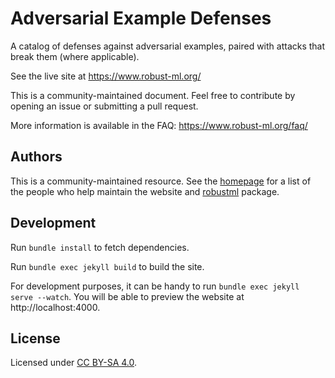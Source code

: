 # Adversarial Example Defenses

A catalog of defenses against adversarial examples, paired with attacks that
break them (where applicable).

See the live site at https://www.robust-ml.org/

This is a community-maintained document. Feel free to contribute by opening an
issue or submitting a pull request.

More information is available in the FAQ:
https://www.robust-ml.org/faq/

## Authors

This is a community-maintained resource. See the [homepage] for a list of the
people who help maintain the website and [robustml] package.

[homepage]: https://www.robust-ml.org/
[robustml]: https://github.com/robust-ml/robustml

## Development

Run `bundle install` to fetch dependencies.

Run `bundle exec jekyll build` to build the site.

For development purposes, it can be handy to run `bundle exec jekyll serve
--watch`. You will be able to preview the website at http://localhost:4000.

## License

Licensed under [CC BY-SA 4.0](LICENSE.txt).

